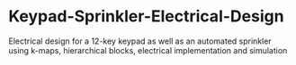 # Keypad-Sprinkler-Electrical-Design
Electrical design for a 12-key keypad as well as an automated sprinkler using k-maps, hierarchical blocks, electrical implementation and simulation
